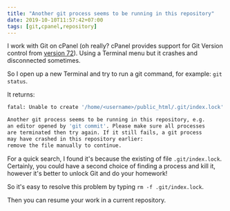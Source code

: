 ```yaml
---
title: "Another git process seems to be running in this repository"
date: 2019-10-10T11:57:42+07:00
tags: [git,cpanel,repository]
---
```


I work with Git on cPanel (oh really? cPanel provides support for Git Version control from [version 72](https://documentation.cpanel.net/display/72Docs/Git+Version+Control)). Using a Terminal menu but it crashes and disconnected sometimes.

So I open up a new Terminal and try to run a git command, for example: `git status`.

It returns:

```bash
fatal: Unable to create '/home/<username>/public_html/.git/index.lock': File exists.

Another git process seems to be running in this repository, e.g.
an editor opened by 'git commit'. Please make sure all processes
are terminated then try again. If it still fails, a git process
may have crashed in this repository earlier:
remove the file manually to continue.
```

For a quick search, I found it's because the existing of file `.git/index.lock`. Certainly, you could have a second choice of finding a process and kill it, however it's better to unlock Git and do your homework!

So it's easy to resolve this problem by typing `rm -f .git/index.lock`.

Then you can resume your work in a current repository.